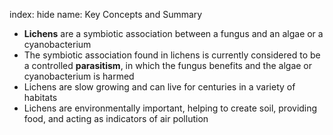 index: hide
name: Key Concepts and Summary

  *  **Lichens** are a symbiotic association between a fungus and an algae or a cyanobacterium
  * The symbiotic association found in lichens is currently considered to be a controlled  **parasitism**, in which the fungus benefits and the algae or cyanobacterium is harmed
  * Lichens are slow growing and can live for centuries in a variety of habitats
  * Lichens are environmentally important, helping to create soil, providing food, and acting as indicators of air pollution

